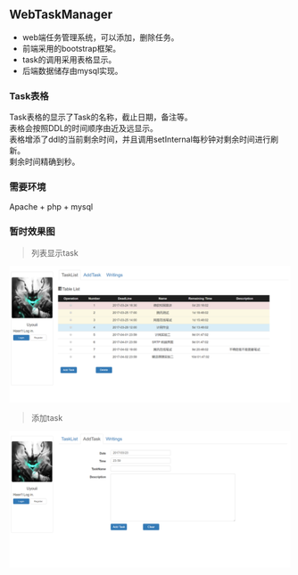 ## WebTaskManager

- web端任务管理系统，可以添加，删除任务。
- 前端采用的bootstrap框架。<br>
- task的调用采用表格显示。<br>
- 后端数据储存由mysql实现。<br>

### Task表格
Task表格的显示了Task的名称，截止日期，备注等。<br>
表格会按照DDL的时间顺序由近及远显示。<br>
表格增添了ddl的当前剩余时间，并且调用setInternal每秒钟对剩余时间进行刷新。<br>
剩余时间精确到秒。<br>


### 需要环境
Apache + php + mysql

### 暂时效果图
> 列表显示task

![](https://github.com/TaiyouDong/WebTaskManager/blob/master/image/picture1.png)
<br>

> 添加task

![](https://github.com/TaiyouDong/WebTaskManager/blob/master/image/picture2.png)
<br>
